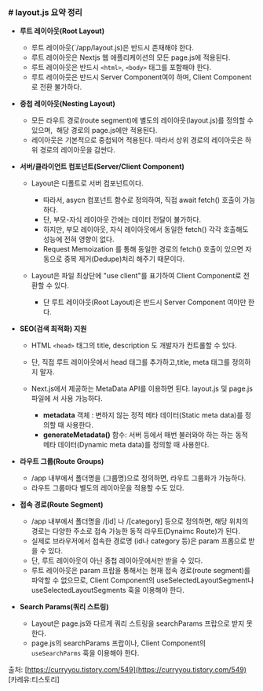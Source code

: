 
### **# layout.js 요약 정리**

- **루트 레이아웃(Root Layout)**
    
    - 루트 레이아웃(`/app/layout.js)은 반드시 존재해야 한다.
    - 루트 레이아웃은 Nextjs 웹 애플리케이션의 모든 page.js에 적용된다.
    - 루트 레이아웃은 반드시 `<html>`, `<body>` 태그를 포함해야 한다.
    - 루트 레이아웃은 반드시 Server Component여야 하며, Client Component로 전환 불가하다.
    

- **중첩 레이아웃(Nesting Layout)**
    
    - 모든 라우트 경로(route segment)에 별도의 레이아웃(layout.js)를 정의할 수 있으며,  해당 경로의 page.js에만 적용된다.
    - 레이아웃은 기본적으로 중첩되어 적용된다. 따라서 상위 경로의 레이아웃은 하위 경로의 레이아웃을 감싼다.
    

- **서버/클라이언트 컴포넌트(Server/Client Component)**
    
    - Layout은 디폴트로 서버 컴포넌트이다.
        
        - 따라서, asycn 컴포넌트 함수로 정의하여, 직접 await fetch() 호출이 가능하다.
        - 단, 부모-자식 레이아웃 간에는 데이터 전달이 불가하다.
        - 하지만, 부모 레이아웃, 자식 레이아웃에서 동일한 fetch() 각각 호출해도 성능에 전혀 영향이 없다.
        - Request Memoization 를 통해 동일한 경로의 fetch() 호출이 있으면 자동으로 중복 제거(Dedupe)처리 해주기 때문이다.
        
    - Layout은 파일 최상단에 "use client"를 표기하여 Client Component로 전환할 수 있다.
        
        - 단 루트 레이아웃(Root Layout)은 반드시 Server Component 여야만 한다.
        
    

- **SEO(검색 최적화) 지원**
    
    - HTML `<head>` 태그의 title, description 도 개발자가 컨트롤할 수 있다.
    - 단, 직접 루트 레이아웃에서 head 태그를 추가하고,title, meta 태그를 정의하지 말자.
    - Next.js에서 제공하는 MetaData API를 이용하면 된다. layout.js 및 page.js 파일에 서 사용 가능하다.
        
        - **metadata** 객체 : 변하지 않는 정적 메타 데이터(Static meta data)를 정의할 때 사용한다.
        - **generateMetadata()** 함수: 서버 등에서 매번 불러와야 하는 하는 동적 메타 데이터(Dynamic meta data)를 정의할 때 사용한다.
        
    

- **라우트 그룹(Route Groups)**
    
    - /app 내부에서 폴더명을 (그룹명)으로 정의하면, 라우트 그룹화가 가능하다.
    - 라우트 그룹마다 별도의 레이아웃을 적용할 수도 있다.
    

- **접속 경로(Route Segment)**
    
    - /app 내부에서 폴더명을 /[id] 나 /[category] 등으로 정의하면, 해당 위치의 경로는 다양한 주소로 접속 가능한 동적 라우트(Dynaimc Route)가 된다.
    - 실제로 브라우저에서 접속한 경로명 (id나 category 등)은 param 프롭으로 받을 수 있다.
    - 단, 루트 레이아웃이 아닌 중첩 레이아웃에서만 받을 수 있다.
    - 루트 레이아웃은 param 프랍을 통해서는 현재 접속 경로(route segment)를 파악할 수 없으므로, Client Component의 useSelectedLayoutSegment나 useSelectedLayoutSegments 훅을 이용해야 한다.
    

- **Search Params(쿼리 스트링)**
    
    - Layout은 page.js와 다르게 쿼리 스트링을 searchParams 프랍으로 받지 못한다.
    - page.js의 searchParams 프랍이나, Client Component의 `useSearchParms` 훅을 이용해야 한다.

출처: [https://curryyou.tistory.com/549](https://curryyou.tistory.com/549) [카레유:티스토리]